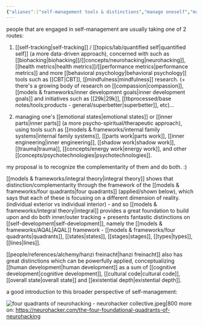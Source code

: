 ```yaml
---
{"aliases":["self-management tools & distinctions","manage oneself","manage yourself","self","self-mngmt"],"created in":"2023-07-25T09:18:23-03:00","last tended to":"2024-07-23T01:53:20-03:00","tags":["concept","selfmanagement","tier1","alchemy","design"],"dg-publish":true,"permalink":"/concepts/self-management/","dgPassFrontmatter":true,"created":"2023-07-25T09:18:23.349-03:00","updated":"2024-07-24T03:26:04.739-03:00"}
---
```


people that are engaged in self-management are usually taking one of 2 routes:

1) [[self-tracking\|self-tracking]] / [[topics/lab/quantified self\|quantified self]] (a more data-driven approach), concerned with such as [[biohacking\|biohacking]]/[[concepts/neurohacking\|neurohacking]], [[health metrics\|health metrics]]/[[performance metrics\|performance metrics]] and more [[behavioral psychology\|behavioral psychology]] tools such as [[CBT\|CBT]], [[mindfulness\|mindfulness]] research. (+ there's a growing body of research on [[compassion\|compassion]], [[models & frameworks/inner development goals\|inner development goals]] and initiatives such as [[29k\|29k]], [[tbprocessed/base notes/tools;products - general/superbetter\|superbetter]], etc)...

2) managing one's [[emotional states\|emotional states]] or [[inner parts\|inner parts]] (a more psycho-spiritual/therapeutic approach), using tools such as [[models & frameworks/internal family systems\|internal family systems]], [[parts work\|parts work]], [[inner engineering\|inner engineering]], [[shadow work\|shadow work]], [[trauma\|trauma]], [[concepts/energy work\|energy work]], and other [[concepts/psychotechnologies\|psychotechnologies]].

my proposal is to recognize the complementarity of them and do both. :)

[[models & frameworks/integral theory\|integral theory]] shows that distinction/complementarity through the framework of the [[models & frameworks/four quadrants\|four quadrants]] (applied/shown below), which says that each of these is focusing on a different dimension of reality. (individual exterior vs individual interior) - and so [[models & frameworks/integral theory\|integral]] provides a great foundation to build upon and do both inner/outer tracking + presents fantastic distinctions on [[self-development\|self-development]], namely the [[models & frameworks/AQAL\|AQAL]] framework - [[models & frameworks/four quadrants\|quadrants]], [[states\|states]], [[stages\|stages]], [[types\|types]], [[lines\|lines]].

[[people/references/alchemy/hanzi freinacht\|hanzi freinacht]] also has great distinctions which can be powerfully applied, conceptualizing [[human development\|human development]] as a sum of [[cognitive development\|cognitive development]], [[cultural code\|cultural code]], [[overall state\|overall state]] and [[existential depth\|existential depth]].

a good introduction to this broader perspective of self-management:

![four quadrants of neurohacking - neurohacker collective.jpeg|800](/img/user/images/models%20&%20frameworks/four%20quadrants%20of%20neurohacking%20-%20neurohacker%20collective.jpeg)
more on: https://neurohacker.com/the-four-foundational-quadrants-of-neurohacking